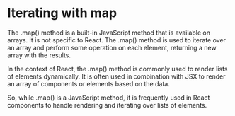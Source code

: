 # Iterating with map

The .map() method is a built-in JavaScript method that is available on arrays. It is not specific to React. The .map() method is used to iterate over an array and perform some operation on each element, returning a new array with the results.

In the context of React, the .map() method is commonly used to render lists of elements dynamically. It is often used in combination with JSX to render an array of components or elements based on the data.

So, while .map() is a JavaScript method, it is frequently used in React components to handle rendering and iterating over lists of elements.